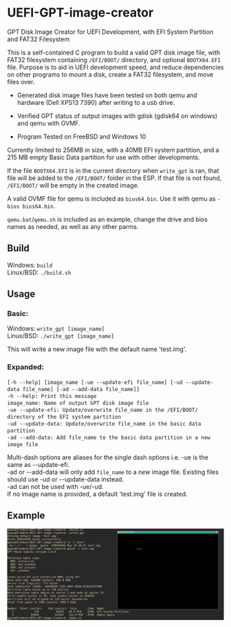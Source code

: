 # UEFI-GPT-image-creator
GPT Disk Image Creator for UEFI Development, with EFI System Partition and FAT32 Filesystem

This is a self-contained C program to build a valid GPT disk image file, with FAT32 filesystem containing `/EFI/BOOT/` directory, and optional `BOOTX64.EFI` file.
Purpose is to aid in UEFI development speed, and reduce dependencies on other programs to mount a disk, create a FAT32 filesystem, and move files over.

- Generated disk image files have been tested on both qemu and hardware (Dell XPS13 7390) after writing to a usb drive.

- Verified GPT status of output images with gdisk (gdisk64 on windows) and qemu with OVMF.

- Program Tested on FreeBSD and Windows 10

Currently limited to 256MB in size, with a 40MB EFI system partition, and a 215 MB empty Basic Data partition for use with other developments.

If the file `BOOTX64.EFI` is in the current directory when `write_gpt` is ran, that file will be added to the `/EFI/BOOT/` folder in the ESP.
If that file is not found, `/EFI/BOOT/` will be empty in the created image.

A valid OVMF file for qemu is included as `bios64.bin`. Use it with qemu as `-bios bios64.bin`.

`qemu.bat`/`qemu.sh` is included as an example, change the drive and bios names as needed, as well as any other parms.

## Build
Windows: `build` \
Linux/BSD: `./build.sh` 

## Usage
### Basic:
Windows: `write_gpt [image_name]` \
Linux/BSD: `./write_gpt [image_name]` 

This will write a new image file with the default name 'test.img'.

### Expanded:
```console
[-h --help] [image_name [-ue --update-efi file_name] [-ud --update-data file_name] [-ad --add-data file_name]]
-h --help: Print this message
image_name: Name of output GPT disk image file
-ue --update-efi: Update/overwrite file_name in the /EFI/BOOT/ directory of the EFI system partition
-ud --update-data: Update/overwrite file_name in the basic data partition
-ad --add-data: Add file_name to the basic data partition in a new image file
```

Multi-dash options are aliases for the single dash options i.e. -ue is the same as --update-efi. \
-ad or --add-data will only add `file_name` to a *new* image file. Existing files should use -ud or --update-data instead. \
-ad can not be used with -ue/-ud. \
If no image name is provided, a default 'test.img' file is created. 

## Example
![Example screenshot](./example.png "Showing an example of running a generated image in qemu.")
